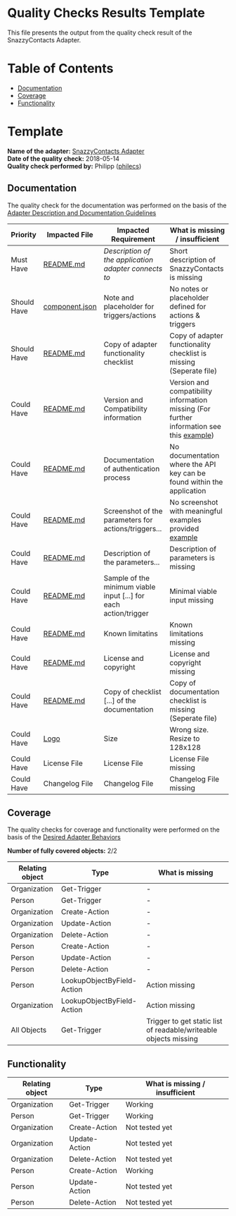 # Quality Checks Results Template

This file presents the output from the quality check result of the SnazzyContacts Adapter.

# Table of Contents

- [Documentation](#documentation)
- [Coverage](#coverage)
- [Functionality](#functionality)

# Template

**Name of the adapter:** [SnazzyContacts Adapter](https://github.com/openintegrationhub/Connectors/tree/master/Adapters/Examples/SnazzyContactsAdapter) <br>
**Date of the quality check:** 2018-05-14 <br>
**Quality check performed by:** Philipp ([philecs](https://github.com/philecs))

## Documentation

The quality check for the documentation was performed on the basis of the [Adapter Description and Documentation Guidelines](https://github.com/openintegrationhub/Connectors/blob/master/Adapters/AdapterChecklists/AdapterDescriptionAndDocumentationChecklist.md)

| Priority  | Impacted File | Impacted Requirement  | What is missing / insufficient |
| ------------- | ------------- | ------------- | ------------- |
| Must Have  |[README.md](https://github.com/openintegrationhub/Connectors/blob/master/Adapters/Examples/SnazzyContactsAdapter/README.md)| _Description of the application adapter connects to_  | Short description of SnazzyContacts is missing |
| Should Have |[component.json](https://github.com/openintegrationhub/Connectors/blob/master/Adapters/Examples/SnazzyContactsAdapter/component.json)| Note and placeholder for triggers/actions  | No notes or placeholder defined for actions & triggers |
| Should Have |[README.md](https://github.com/openintegrationhub/Connectors/blob/master/Adapters/Examples/SnazzyContactsAdapter/README.md)|Copy of adapter functionality checklist  | Copy of adapter functionality checklist is missing (Seperate file) |
| Could Have |[README.md](https://github.com/openintegrationhub/Connectors/blob/master/Adapters/Examples/SnazzyContactsAdapter/README.md)| Version and Compatibility information  | Version and compatibility information missing (For further information see this [example](https://github.com/elasticio/sugarcrm-component#version-and-compatibility-information)) |
| Could Have |[README.md](https://github.com/openintegrationhub/Connectors/blob/master/Adapters/Examples/SnazzyContactsAdapter/README.md)| Documentation of authentication process  | No documentation where the API key can be found within the application |
| Could Have |[README.md](https://github.com/openintegrationhub/Connectors/blob/master/Adapters/Examples/SnazzyContactsAdapter/README.md)| Screenshot of the parameters for actions/triggers... | No screenshot with meaningful examples provided [example](https://github.com/elasticio/sugarcrm-component#fetching-new-and-updated-objects-from-sugarcrm)  |
| Could Have |[README.md](https://github.com/openintegrationhub/Connectors/blob/master/Adapters/Examples/SnazzyContactsAdapter/README.md)| Description of the parameters...  | Description of parameters is missing |
| Could Have |[README.md](https://github.com/openintegrationhub/Connectors/blob/master/Adapters/Examples/SnazzyContactsAdapter/README.md)| Sample of the minimum viable input [...] for each action/trigger  | Minimal viable input missing |
| Could Have |[README.md](https://github.com/openintegrationhub/Connectors/blob/master/Adapters/Examples/SnazzyContactsAdapter/README.md)| Known limitatins  | Known limitations missing |
| Could Have |[README.md](https://github.com/openintegrationhub/Connectors/blob/master/Adapters/Examples/SnazzyContactsAdapter/README.md)| License and copyright  | License and copyright missing |
| Could Have |[README.md](https://github.com/openintegrationhub/Connectors/blob/master/Adapters/Examples/SnazzyContactsAdapter/README.md)| Copy of checklist [...] of the documentation  | Copy of documentation checklist is missing (Seperate file) |
| Could Have |[Logo](https://github.com/openintegrationhub/Connectors/blob/master/Adapters/Examples/SnazzyContactsAdapter/logo.png)|Size| Wrong size. Resize to 128x128 |
| Could Have |License File|License File| License File missing |
| Could Have |Changelog File|Changelog File| Changelog File missing |


## Coverage

The quality checks for coverage and functionality were performed on the basis of the [Desired Adapter Behaviors](https://github.com/openintegrationhub/Connectors/blob/master/Adapters/AdapterChecklists/DesiredAdapterBehaviors.md)


**Number of fully covered objects:** 2/2

| Relating object | Type  |What is missing |
| ------------- | ------------- | ------------- |
| Organization | Get-Trigger | -  |
| Person | Get-Trigger | -  |  
| Organization | Create-Action | -  |
| Organization | Update-Action | -  |
| Organization | Delete-Action | -  |  
| Person | Create-Action | -  |
| Person | Update-Action | -  |
| Person | Delete-Action | -  |
| Person | LookupObjectByField-Action | Action missing |
| Organization | LookupObjectByField-Action | Action missing |
| All Objects | Get-Trigger | Trigger to get static list of readable/writeable objects missing |


## Functionality

| Relating object | Type  |What is missing / insufficient  |
| ------------- | ------------- | ------------- |
| Organization | Get-Trigger | Working  |
| Person | Get-Trigger | Working  |  
| Organization | Create-Action | Not tested yet  |
| Organization | Update-Action | Not tested yet  |
| Organization | Delete-Action | Not tested yet  |  
| Person | Create-Action | Working  |
| Person | Update-Action | Not tested yet |
| Person | Delete-Action | Not tested yet |
